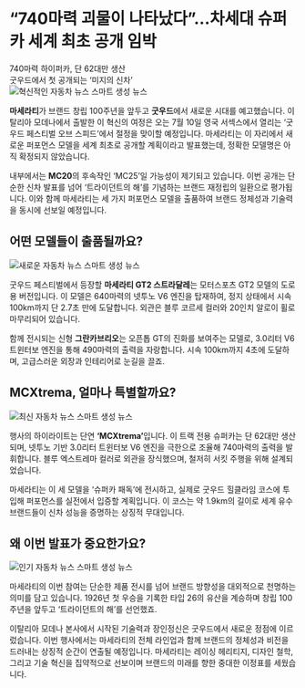 <h1>“740마력 괴물이 나타났다”…차세대 슈퍼카 세계 최초 공개 임박</h1>

<div class='vertical-bar-text'>740마력 하이퍼카, 단 62대만 생산<br>굿우드에서 첫 공개되는 ‘미지의 신차’</div><img src="https://imagedelivery.net/BhPWbivJAhTvor9c-8lV2w/스마트-뉴스-기사_01_Maserati-GranCabrio-1024x572/public" alt="혁신적인 자동차 뉴스 스마트 생성 뉴스"/><p><strong>마세라티</strong>가 브랜드 창립 100주년을 앞두고 <strong>굿우드</strong>에서 새로운 시대를 예고했습니다. 이탈리아 모데나에서 출발한 이 혁신의 여정은 오는 7월 10일 영국 서섹스에서 열리는 ‘굿우드 페스티벌 오브 스피드’에서 절정을 맞이할 예정입니다. 마세라티는 이 자리에서 새로운 퍼포먼스 모델을 세계 최초로 공개할 계획이라고 발표했는데, 정확한 모델명은 아직 확정되지 않았습니다.</p><p>내부에서는 <strong>MC20</strong>의 후속작인 ‘MC25’일 가능성이 제기되고 있습니다. 이번 공개는 단순한 신차 발표를 넘어 ‘트라이던트의 해’를 기념하는 브랜드 재정립의 일환으로 평가됩니다. 이와 함께 마세라티는 세 가지 퍼포먼스 모델을 출품하여 브랜드 정체성과 기술력을 동시에 선보일 예정입니다.</p><h2>어떤 모델들이 출품될까요?</h2><img src="https://imagedelivery.net/BhPWbivJAhTvor9c-8lV2w/스마트-뉴스-기사_02_Maserati-GT2-Stradale-1-768x440/public" alt="새로운 자동차 뉴스 스마트 생성 뉴스"/><p>굿우드 페스티벌에서 등장할 <strong>마세라티 GT2 스트라달레</strong>는 모터스포츠 GT2 모델의 도로용 버전입니다. 이 모델은 640마력의 넷투노 V6 엔진을 탑재하여, 정지 상태에서 시속 100km까지 단 2.7초 만에 도달합니다. 외관은 블루 코르세 컬러와 20인치 알로이 휠로 마무리되어 있습니다.</p><p>함께 전시되는 신형 <strong>그란카브리오</strong>는 오픈톱 GT의 진화를 보여주는 모델로, 3.0리터 V6 트윈터보 엔진을 통해 490마력의 출력을 자랑합니다. 시속 100km까지 4초에 도달하며, 고급스러운 외장과 인테리어로 눈길을 끌죠.</p><h2>MCXtrema, 얼마나 특별할까요?</h2><img src="https://imagedelivery.net/BhPWbivJAhTvor9c-8lV2w/스마트-뉴스-기사_03_Maserati-GT2-Stradale-1024x802/public" alt="최신 자동차 뉴스 스마트 생성 뉴스"/><p>행사의 하이라이트는 단연 <strong>‘MCXtrema’</strong>입니다. 이 트랙 전용 슈퍼카는 단 62대만 생산되며, 넷투노 기반 3.0리터 트윈터보 V6 엔진을 극한으로 조율해 740마력의 출력을 발휘합니다. 블루 엑스트레마 컬러로 외관을 장식했으며, 철저히 서킷 주행을 위해 설계되었습니다.</p><p>마세라티는 이 세 모델을 ‘슈퍼카 패독’에 전시하고, 실제로 굿우드 힐클라임 코스에 투입해 퍼포먼스를 실전에서 입증할 계획입니다. 이 코스는 약 1.9km의 길이로 세계 유수 브랜드들이 신차 성능을 증명하는 상징적 무대입니다.</p><h2>왜 이번 발표가 중요한가요?</h2><img src="https://imagedelivery.net/BhPWbivJAhTvor9c-8lV2w/스마트-뉴스-기사_04_Maserati-MCXtrema-768x678/public" alt="인기 자동차 뉴스 스마트 생성 뉴스"/><p>마세라티의 이번 참여는 단순한 제품 전시를 넘어 브랜드 방향성을 대외적으로 천명하는 의미를 담고 있습니다. 1926년 첫 우승을 기록한 타입 26의 유산을 계승하며 창립 100주년을 앞두고 ‘트라이던트의 해’를 선언했죠.</p><p>이탈리아 모데나 본사에서 시작된 기술력과 장인정신은 굿우드에서 새로운 정점에 이르렀습니다. 이번 행사에서는 마세라티의 전체 라인업과 함께 브랜드의 정체성과 비전을 드러내는 상징적 순간이 연출될 예정입니다. 마세라티는 레이싱 헤리티지, 디자인 철학, 그리고 기술 혁신을 집약적으로 선보이며 브랜드의 미래를 향한 중대한 이정표를 세웠습니다.</p>